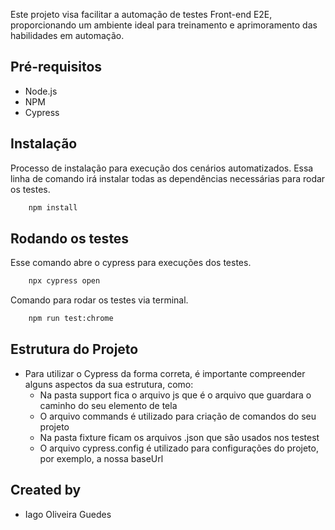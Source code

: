 Este projeto visa facilitar a automação de testes Front-end E2E, proporcionando um ambiente ideal para treinamento e aprimoramento das habilidades em automação.

## Pré-requisitos

- Node.js
- NPM
- Cypress

## Instalação

Processo de instalação para execução dos cenários automatizados. Essa linha de comando irá instalar todas as dependências necessárias para rodar os testes.

```bash
    npm install
```

## Rodando os testes

Esse comando abre o cypress para execuções dos testes.

```bash
    npx cypress open
```
Comando para rodar os testes via terminal.

```bash
    npm run test:chrome
```
## Estrutura do Projeto

- Para utilizar o Cypress da forma correta, é importante compreender alguns aspectos da sua estrutura, como:
    - Na pasta support fica o arquivo js que é o arquivo que guardara o caminho do seu elemento de tela
    - O arquivo commands é utilizado para criação de comandos do seu projeto
    - Na pasta fixture ficam os arquivos .json que são usados nos testest
    - O arquivo cypress.config é utilizado para configurações do projeto, por exemplo, a nossa baseUrl

## Created by

- Iago Oliveira Guedes
